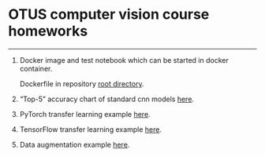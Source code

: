 # OTUS computer vision course homeworks

<hr>

1. Docker image and test notebook which can be started in docker container. 

    Dockerfile in repository <a href="https://github.com/stanislavkuskov/otus_cv_cource">root directory</a>.

2. “Top-5” accuracy chart of standard cnn models
<a href="https://github.com/stanislavkuskov/otus_cv_cource/blob/master/src/otus_hw2/top_5_accuracy.ipynb">here</a>.

3. PyTorch transfer learning example
<a href="https://github.com/stanislavkuskov/otus_cv_cource/blob/master/src/otus_hw3/fine_tunning_experiment.ipynb">here</a>.

4. TensorFlow transfer learning example
<a href="https://github.com/stanislavkuskov/otus_cv_cource/blob/master/src/otus_hw4/transfer_learning.ipynb">here</a>.

5. Data augmentation example
<a href="https://github.com/stanislavkuskov/otus_cv_cource/blob/master/src/otus_hw5/data_augmentation.ipynb">here</a>.


